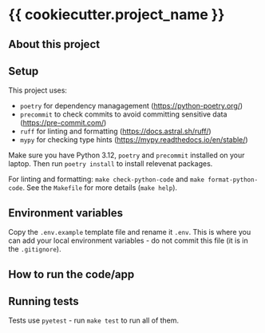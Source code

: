 # {{ cookiecutter.project_name }}

## About this project

## Setup

This project uses:
- `poetry` for dependency managagement (https://python-poetry.org/)
- `precommit` to check commits to avoid committing sensitive data (https://pre-commit.com/)
- `ruff` for linting and formatting (https://docs.astral.sh/ruff/)
- `mypy` for checking type hints (https://mypy.readthedocs.io/en/stable/)

Make sure you have Python 3.12, `poetry` and `precommit` installed on your laptop. Then run `poetry install` to install relevenat packages.

For linting and formatting: `make check-python-code` and `make format-python-code`. See the `Makefile` for more details (`make help`).


## Environment variables

Copy the `.env.example` template file and rename it `.env`. This is where you can add your local environment variables - do not commit this file (it is in the `.gitignore`).


## How to run the code/app


## Running tests
Tests use `pyetest` - run `make test` to run all of them.

